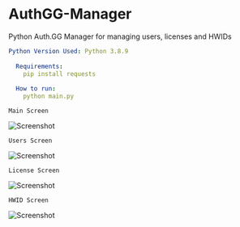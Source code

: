 # AuthGG-Manager
Python Auth.GG Manager for managing users, licenses and HWIDs

```yaml
Python Version Used: Python 3.8.9
  
  Requirements:
    pip install requests
  
  How to run:
    python main.py
```

```Main Screen```

![Screenshot](pictures/unknown.png)

```Users Screen```

![Screenshot](pictures/users.png)

```License Screen```

![Screenshot](pictures/licenses.png)

```HWID Screen```

![Screenshot](pictures/hwid.png)
